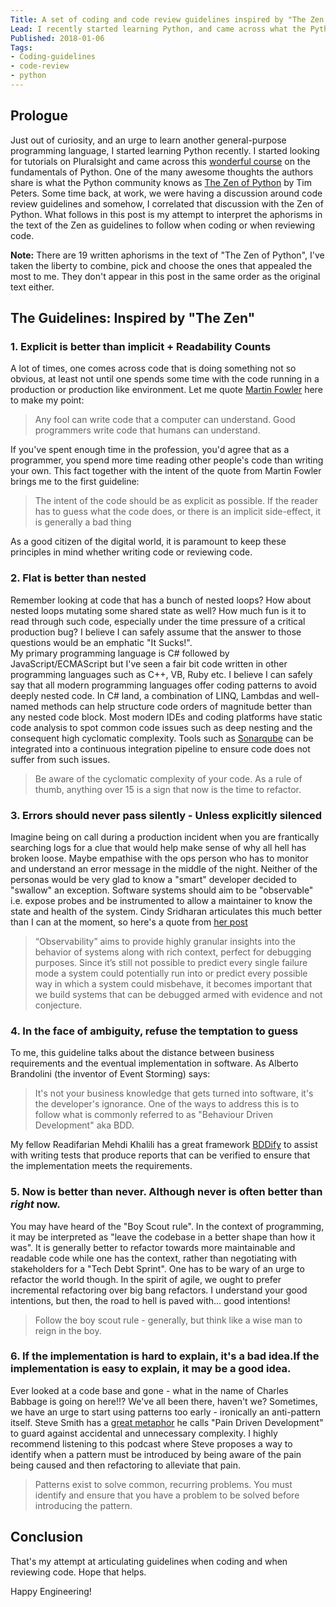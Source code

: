 ```yaml
---
Title: A set of coding and code review guidelines inspired by "The Zen of Python"
Lead: I recently started learning Python, and came across what the Python community calls "The Zen of Python". Somehow, I felt that it can form the basis of what could be simple to follow coding and code review guidelines. This post is my attempt to extract a set of guidelines out of "The Zen"
Published: 2018-01-06
Tags: 
- Coding-guidelines
- code-review
- python
---
```


## Prologue
Just out of curiosity, and an urge to learn another general-purpose programming language, I started learning Python recently. I started looking for tutorials on Pluralsight and came across this [wonderful course](https://app.pluralsight.com/library/courses/python-fundamentals/table-of-contents) on the fundamentals of Python. One of the many awesome thoughts the authors share is what the Python community knows as [The Zen of Python](http://www.thezenofpython.com/) by Tim Peters. Some time back, at work, we were having a discussion around code review guidelines and somehow, I correlated that discussion with the Zen of Python. What follows in this post is my attempt to interpret the aphorisms in the text of the Zen as guidelines to follow when coding or when reviewing code.

**Note:** There are 19 written aphorisms in the text of "The Zen of Python", I've taken the liberty to combine, pick and choose the ones that appealed the most to me. They don't appear in this post in the same order as the original text either.

## The Guidelines: Inspired by "The Zen"

### 1. Explicit is better than implicit + Readability Counts
A lot of times, one comes across code that is doing something not so obvious, at least not until one spends some time with the code running in a production or production like environment. Let me quote [Martin Fowler](https://en.wikiquote.org/wiki/Martin_Fowler) here to make my point:
> Any fool can write code that a computer can understand. Good programmers write code that humans can understand.

If you've spent enough time in the profession, you'd agree that as a programmer, you spend more time reading other people's code than writing your own. This fact together with the intent of the quote from Martin Fowler brings me to the first guideline:

> The intent of the code should be as explicit as possible. If the reader has to guess what the code does, or there is an implicit side-effect, it is generally a bad thing 

As a good citizen of the digital world, it is paramount to keep these principles in mind whether writing code or reviewing code.

### 2. Flat is better than nested
Remember looking at code that has a bunch of nested loops? How about nested loops mutating some shared state as well? How much fun is it to read through such code, especially under the time pressure of a critical production bug? I believe I can safely assume that the answer to those questions would be an emphatic "It Sucks!".  
My primary programming language is C# followed by JavaScript/ECMAScript but I've seen a fair bit code written in other programming languages such as C++, VB, Ruby etc. I believe I can safely say that all modern programming languages offer coding patterns to avoid deeply nested code. In C# land, a combination of LINQ, Lambdas and well-named methods can help structure code orders of magnitude better than any nested code block.
Most modern IDEs and coding platforms have static code analysis to spot common code issues such as deep nesting and the consequent high cyclomatic complexity. Tools such as [Sonarqube](https://www.sonarqube.org) can be integrated into a continuous integration pipeline to ensure code does not suffer from such issues.
> Be aware of the cyclomatic complexity of your code. As a rule of thumb, anything over 15 is a sign that now is the time to refactor.

### 3. Errors should never pass silently - Unless explicitly silenced
Imagine being on call during a production incident when you are frantically searching logs for a clue that would help make sense of why all hell has broken loose. Maybe empathise with the ops person who has to monitor and understand an error message in the middle of the night. Neither of the personas would be very glad to know a "smart" developer decided to "swallow" an exception. Software systems should aim to be "observable" i.e. expose probes and be instrumented to allow a maintainer to know the state and health of the system. 
Cindy Sridharan articulates this much better than I can at the moment, so here's a quote from [her post](https://medium.com/@copyconstruct/monitoring-and-observability-8417d1952e1c)

>“Observability” aims to provide highly granular insights into the behavior of systems along with rich context, perfect for debugging purposes. Since it’s still not possible to predict every single failure mode a system could potentially run into or predict every possible way in which a system could misbehave, it becomes important that we build systems that can be debugged armed with evidence and not conjecture.

### 4. In the face of ambiguity, refuse the temptation to guess
To me, this guideline talks about the distance between business requirements and the eventual implementation in software. As Alberto Brandolini (the inventor of Event Storming) says: 
> It's not your business knowledge that gets turned into software, it's the developer's ignorance.
One of the ways to address this is to follow what is commonly referred to as "Behaviour Driven Development" aka BDD. 

My fellow Readifarian Mehdi Khalili has a great framework [BDDify](http://bddfy.teststack.net) to assist with writing tests that produce reports that can be verified to ensure that the implementation meets the requirements.

### 5. Now is better than never. Although never is often better than *right* now.
You may have heard of the "Boy Scout rule". In the context of programming, it may be interpreted as "leave the codebase in a better shape than how it was". It is generally better to refactor towards more maintainable and readable code while one has the context, rather than negotiating with stakeholders for a "Tech Debt Sprint". One has to be wary of an urge to refactor the world though. In the spirit of agile, we ought to prefer incremental refactoring over big bang refactors. I understand your good intentions, but then, the road to hell is paved with... good intentions!
> Follow the boy scout rule - generally, but think like a wise man to reign in the boy.

### 6. If the implementation is hard to explain, it's a bad idea.If the implementation is easy to explain, it may be a good idea.
Ever looked at a code base and gone - what in the name of Charles Babbage is going on here!!? We've all been there, haven't we?
Sometimes, we have an urge to start using patterns too early - ironically an anti-pattern itself. Steve Smith has a [great metaphor](http://www.weeklydevtips.com/028) he calls "Pain Driven Development" to guard against accidental and unnecessary complexity. I highly recommend listening to this podcast where Steve proposes a way to identify when a pattern must be introduced by being aware of the pain being caused and then refactoring to alleviate that pain.
> Patterns exist to solve common, recurring problems. You must identify and ensure that you have a problem to be solved before introducing the pattern.

## Conclusion
That's my attempt at articulating guidelines when coding and when reviewing code. Hope that helps.

Happy Engineering!
